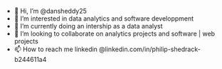 - 👋 Hi, I’m @dansheddy25
- 👀 I’m interested in data analytics and software developpment
- 🌱 I’m currently doing an intership as a data analyst 
- 💞️ I’m looking to collaborate on analytics projects and software | web projects
- 📫 How to reach me linkedin @linkedin.com/in/philip-shedrack-b244611a4

<!---
dansheddy25/dansheddy25 is a ✨ special ✨ repository because its `README.md` (this file) appears on your GitHub profile.
You can click the Preview link to take a look at your changes.
--->
